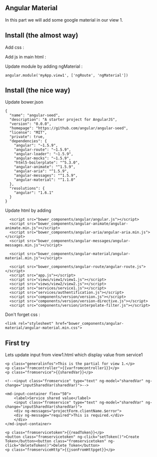 ## Angular Material

In this part we will add some google material in our view 1.

## Install (the almost way)

Add css : 
  <link rel="stylesheet" href="http://ajax.googleapis.com/ajax/libs/angular_material/1.1.0/angular-material.min.css">

Add js in main html : 
  <script src="bower_components/angular/angular.js"></script>
  <script src="http://ajax.googleapis.com/ajax/libs/angularjs/1.5.5/angular-animate.min.js"></script>
  <script src="http://ajax.googleapis.com/ajax/libs/angularjs/1.5.5/angular-aria.min.js"></script>
  <script src="http://ajax.googleapis.com/ajax/libs/angularjs/1.5.5/angular-messages.min.js"></script>

  <script src="http://ajax.googleapis.com/ajax/libs/angular_material/1.1.0/angular-material.min.js"></script>

Update module by adding ngMaterial : 
```
angular.module('myApp.view1', ['ngRoute', 'ngMaterial'])
```

## Install (the nice way)

Update bower.json
```
{
  "name": "angular-seed",
  "description": "A starter project for AngularJS",
  "version": "0.0.0",
  "homepage": "https://github.com/angular/angular-seed",
  "license": "MIT",
  "private": true,
  "dependencies": {
    "angular": "~1.5.9",
    "angular-route": "~1.5.9",
    "angular-loader": "~1.5.9",
    "angular-mocks": "~1.5.9",
    "html5-boilerplate": "^5.3.0",
    "angular-animate": "^1.5.9",
    "angular-aria": "^1.5.9",
    "angular-messages": "^1.5.9",
    "angular-material": "^1.1.0"
  },
  "resolutions": {
    "angular": "1.6.1"
  }
}

```

Update html by adding
```
  <script src="bower_components/angular/angular.js"></script>
  <script src="bower_components/angular-animate/angular-animate.min.js"></script>
  <script src="bower_components/angular-aria/angular-aria.min.js"></script>
  <script src="bower_components/angular-messages/angular-messages.min.js"></script>

  <script src="bower_components/angular-material/angular-material.min.js"></script>

  <script src="bower_components/angular-route/angular-route.js"></script>
  <script src="app.js"></script>
  <script src="views/view1/view1.js"></script>
  <script src="views/view2/view2.js"></script>
  <script src="services/service1.js"></script>
  <script src="services/authentification.js"></script>
  <script src="components/version/version.js"></script>
  <script src="components/version/version-directive.js"></script>
  <script src="components/version/interpolate-filter.js"></script>
```

Don't forget css : 
```
<link rel="stylesheet" href="bower_components/angular-material/angular-material.min.css">
```

## First try 
Lets update input from view1.html which display value from service1

```
<p class="generalinfos">This is the partial for view 1.</p>
<p class="fromcontroller">{{varfromcontroller1}}</p>
<p class="fromservice">{{sharedVar}}</p>

<!--<input class="fromservice" type="text" ng-model="sharedVar" ng-change="inputSharedVar(sharedVar)">-->

<md-input-container flex="50">
    <label>Service shared value</label>
    <input class="fromservice" type="text" ng-model="sharedVar" ng-change="inputSharedVar(sharedVar)">
    <div ng-messages="projectForm.clientName.$error">
    <div ng-message="required">This is required.</div>
    </div>
</md-input-container>

<p class="fromservicetoken">{{readToken}}</p>
<button class="fromservicetoken" ng-click="setToken()">Create Token</button><button class="fromservicetoken" ng-click="deleteToken()">Delete Token</button> 
<p class="fromserviceHttp">{{jsonFromHttpget}}</p>
```